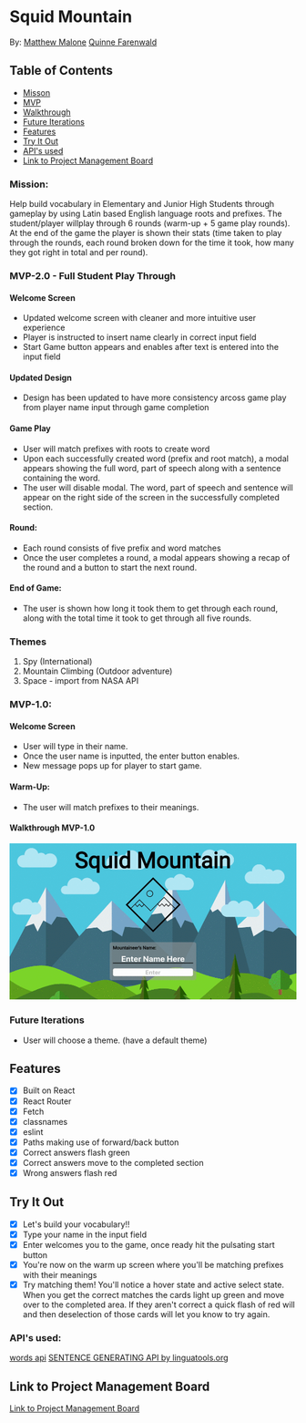 # Squid Mountain

By:
[Matthew Malone](https://github.com/matthewdshepherd)
[Quinne Farenwald](https://github.com/qfarenwald)

## Table of Contents
* [Misson](#Mission) 
* [MVP](#MVP)
* [Walkthrough](#Walkthrough)
* [Future Iterations](#Future-Iterations)
* [Features](#Features)
* [Try It Out](#Try-It-Out)
* [API's used](API's-used)
* [Link to Project Management Board](Link-to-Project-Management-Board)

### Mission:  
Help build vocabulary in Elementary and Junior High Students through gameplay by using Latin based English language roots and prefixes. The student/player willplay through 6 rounds (warm-up + 5 game play rounds). At the end of the game the player is shown their stats (time taken to play through the rounds, each round broken down for the time it took, how many they got right in total and per round).

### MVP-2.0 - Full Student Play Through

#### Welcome Screen
- Updated welcome screen with cleaner and more intuitive user experience
- Player is instructed to insert name clearly in correct input field
- Start Game button appears and enables after text is entered into the input field

#### Updated Design
- Design has been updated to have more consistency arcoss game play from player name input through game completion

#### Game Play
- User will match prefixes with roots to create word
- Upon each successfully created word (prefix and root match), a modal appears showing the full word, part of speech along with a sentence containing the word.
- The user will disable modal. The word, part of speech and sentence will appear on the right side of the screen in the successfully completed section.

#### Round: 
- Each round consists of five prefix and word matches
- Once the user completes a round, a modal appears showing a recap of the round and a button to start the next round.

#### End of Game: 
- The user is shown how long it took them to get through each round, along with the total time it took to get through all five rounds.

### Themes
1. Spy (International)
2. Mountain Climbing (Outdoor adventure)
3. Space - import from NASA API

### MVP-1.0:
#### Welcome Screen
- User will type in their name. 
- Once the user name is inputted, the enter button enables.
- New message pops up for player to start game.

#### Warm-Up:
- The user will match prefixes to their meanings.

#### Walkthrough MVP-1.0
<img src='./src/images/Squid_Mountain.gif' alt="Squid Mountain GIF">

### Future Iterations
- User will choose a theme. (have a default theme)

## Features

- [x] Built on React
- [x] React Router
- [x] Fetch
- [x] classnames
- [x] eslint
- [x] Paths making use of forward/back button
- [x] Correct answers flash green
- [x] Correct answers move to the completed section
- [x] Wrong answers flash red

## Try It Out

- [x] Let's build your vocabulary!!
- [X] Type your name in the input field
- [X] Enter welcomes you to the game, once ready hit the pulsating start button
- [X] You're now on the warm up screen where you'll be matching prefixes with their meanings
- [X] Try matching them! You'll notice a hover state and active select state. When you get the correct matches the cards light up green and move over to the completed area. If they aren't correct a quick flash of red will and then deselection of those cards will let you know to try again.

### API's used:
[words api](https://www.wordsapi.com/)
[SENTENCE GENERATING API by linguatools.org](https://linguatools.org/language-apis/sentence-generating-api/)

## Link to Project Management Board
[Link to Project Management Board](https://github.com/users/matthewdshepherd/projects/2)